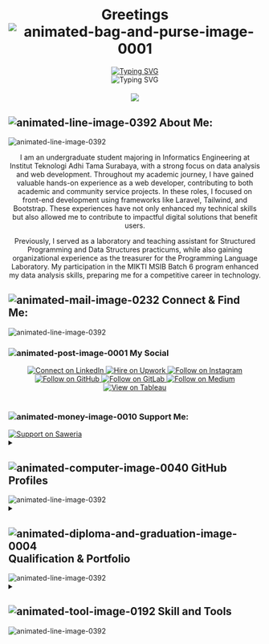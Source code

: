 <div align="center">
    <h1>Greetings <img src="https://fonts.gstatic.com/s/e/notoemoji/latest/1f44b/512.webp" border="0" alt="animated-bag-and-purse-image-0001" width="40" height="40"/></h1>
    <a href="https://git.io/typing-svg"><img src="https://readme-typing-svg.herokuapp.com?font=Sans+Serif&weight=500&size=30&pause=1000&color=FFFFFF&center=true&vCenter=true&multiline=true&width=500&height=75&lines=I'm+Ryan+Gading+Abdullah" alt="Typing SVG" />
    </a>
</div>
<div align="center">
    <img src="https://readme-typing-svg.demolab.com?font=Sans+Serif&weight=900&size=40&duration=1000&pause=1000&center=true&vCenter=true&width=500&height=75&lines=Data+Analyst+Enthusiast;Data+Scientist;Teaching+Enthusiast;Treasurer;Frontend+Developer;UI+Design+(Figma);Graphic+Design+(Canva)" alt="Typing SVG">
</div>
</br>
<div align="center">
    <img src="https://komarev.com/ghpvc/?username=RyanGA09&&style=flat-square" align="center"/>
</div>

<h2><img src="https://fonts.gstatic.com/s/e/notoemoji/latest/1f4ab/512.webp" border="0" alt="animated-line-image-0392" width="22" height="22"/> About Me:</h2>
<img src="https://www.animatedimages.org/data/media/562/animated-line-image-0392.gif" border="0" alt="animated-line-image-0392" width="1920" height="10"/>
<div align="center">
    <p>
        I am an undergraduate student majoring in Informatics Engineering at Institut Teknologi Adhi Tama Surabaya, with a strong focus on data analysis and web development. Throughout my academic journey, I have gained valuable hands-on experience as a web developer, contributing to both academic and community service projects. In these roles, I focused on front-end development using frameworks like Laravel, Tailwind, and Bootstrap. These experiences have not only enhanced my technical skills but also allowed me to contribute to impactful digital solutions that benefit users.
    </p>
    <p>
        Previously, I served as a laboratory and teaching assistant for Structured Programming and Data Structures practicums, while also gaining organizational experience as the treasurer for the Programming Language Laboratory. My participation in the MIKTI MSIB Batch 6 program enhanced my data analysis skills, preparing me for a competitive career in technology.
    </p>
</div>

<h2><img src="https://www.animatedimages.org/data/media/1335/animated-mail-image-0232.gif" border="0" alt="animated-mail-image-0232" width="22" height="22"/> Connect & Find Me:</h2>
<img src="https://www.animatedimages.org/data/media/562/animated-line-image-0392.gif" border="0" alt="animated-line-image-0392" width="1920" height="10"/>
<h3><img src="https://www.animatedimages.org/data/media/1456/animated-post-image-0001.gif" border="0" alt="animated-post-image-0001" width="30" height="25"/> My Social</h3>
<div align="center">
    <!-- LinkedIn Badge -->
    <a href="https://www.linkedin.com/in/ryan-gading-abdullah" target="blank">
        <img src="https://img.shields.io/badge/LinkedIn-Connect/Follow-blue?logo=linkedin&style=for-the-badge" alt="Connect on LinkedIn" />
    </a>
    <!-- Upwork Badge -->
    <a href="https://www.upwork.com/freelancers/~01786dce7666e1a0e4" target="_blank">
        <img src="https://img.shields.io/badge/Upwork-Hire-6FDA44?logo=upwork&style=for-the-badge" alt="Hire on Upwork" />
    </a>
    <!-- Instagram Badge -->
    <a href="https://www.instagram.com/ryan_g._a" target="blank">
        <img src="https://img.shields.io/badge/Instagram-Follow-purple?logo=instagram&style=for-the-badge" alt="Follow on Instagram" />
    </a>
    <!-- GitHub Badge -->
    <a href="https://github.com/RyanGA09" target="blank">
        <img src="https://img.shields.io/badge/GitHub-Follow-181717?logo=github&style=for-the-badge" alt="Follow on GitHub" />
    </a>
    <!-- GitLab Badge -->
    <a href="https://gitlab.com/RyanGA09" target="_blank">
        <img src="https://img.shields.io/badge/GitLab-Follow-FCA121?logo=gitlab&style=for-the-badge" alt="Follow on GitLab" />
    </a>
    <!-- Bitbucket Badge -->
<!--     <a href="https://bitbucket.org/RyanGA09" target="_blank">
        <img src="https://img.shields.io/badge/Bitbucket-Follow-blue?logo=bitbucket&style=for-the-badge" alt="Follow on Bitbucket" />
    </a> -->
    <!-- Medium Badge -->
    <a href="https://medium.com/@ryangadingabdullah" target="blank">
        <img src="https://img.shields.io/badge/Medium-Follow-000000?logo=medium&style=for-the-badge" alt="Follow on Medium" />
    </a>
    <!-- Tableau Badge -->
    <a href="https://public.tableau.com/app/profile/ryanga09/vizzes" target="blank">
        <img src="https://img.shields.io/badge/Tableau-Follow-orange?logo=tableau&style=for-the-badge" alt="View on Tableau" />
    </a>
    <!-- YouTube Badge -->
<!--         <a href="https://www.youtube.com/channel/yourchannel" target="blank">
        <img src="https://img.shields.io/badge/YouTube-Subscribe-red?logo=youtube&style=for-the-badge" alt="Subscribe on YouTube" />
    </a> -->
    <!-- Discord Badge -->
<!--         <a href="https://discord.com/invite/yourserver" target="blank">
        <img src="https://img.shields.io/badge/Discord-Join-blue?logo=discord&style=for-the-badge" alt="Join on Discord" />
    </a> -->
    <!-- Behance Badge -->
<!--         <a href="https://www.behance.net/yourprofile" target="blank">
        <img src="https://img.shields.io/badge/Behance-View-blue?logo=behance&style=for-the-badge" alt="View on Behance" />
    </a> -->
    <!-- Dribbble Badge -->
<!--         <a href="https://dribbble.com/yourprofile" target="blank">
        <img src="https://img.shields.io/badge/Dribbble-Follow-pink?logo=dribbble&style=for-the-badge" alt="Follow on Dribbble" />
    </a> -->
    <!-- Pinterest Badge -->
<!--         <a href="https://www.pinterest.com/yourprofile" target="blank">
        <img src="https://img.shields.io/badge/Pinterest-Follow-red?logo=pinterest&style=for-the-badge" alt="Follow on Pinterest" />
    </a> -->
    <!-- Stack Overflow Badge -->
<!--         <a href="https://stackoverflow.com/users/yourprofile" target="blank">
        <img src="https://img.shields.io/badge/Stack_Overflow-Follow-orange?logo=stackoverflow&style=for-the-badge" alt="Follow on Stack Overflow" />
    </a> -->
    <!-- Blogger Blog Badge -->
<!--         <a href="https://yourbloggerblog.blogspot.com" target="blank">
        <img src="https://img.shields.io/badge/Blogger-Visit-orange?style=for-the-badge&logo=blogger" alt="Visit My Blogger Blog" />
    </a> -->
    <!-- WordPress Blog Badge -->
<!--         <a href="https://yourwordpressblog.wordpress.com" target="blank">
        <img src="https://img.shields.io/badge/WordPress-Visit-blue?style=for-the-badge&logo=wordpress" alt="Visit My WordPress Blog" />
    </a> -->
    <!-- Jekyll/GitHub Pages Blog Badge -->
<!--         <a href="https://yourusername.github.io" target="blank">
        <img src="https://img.shields.io/badge/GitHub_Pages-Read-black?style=for-the-badge&logo=github" alt="Read My GitHub Pages Blog" />
    </a> -->
    <!-- Custom Blog Badge -->
<!--         <a href="https://yourblog.com" target="blank">
        <img src="https://img.shields.io/badge/Blog-Read-green?style=for-the-badge" alt="Read My Blog" />
    </a> -->
    <!-- Twitch Badge -->
<!--         <a href="https://www.twitch.tv/yourchannel" target="blank">
        <img src="https://img.shields.io/badge/Twitch-Follow-purple?logo=twitch&style=for-the-badge" alt="Follow on Twitch" />
    </a> -->
    <!-- Vimeo Badge -->
<!--         <a href="https://vimeo.com/yourprofile" target="blank">
        <img src="https://img.shields.io/badge/Vimeo-Subscribe-blue?logo=vimeo&style=for-the-badge" alt="Subscribe on Vimeo" />
    </a> -->
    <!-- GitHub Sponsors Badge -->
<!--         <a href="https://github.com/sponsors/yourusername" target="blank">
        <img src="https://img.shields.io/badge/GitHub_Sponsors-Support-yellow?logo=github&style=for-the-badge" alt="Support on GitHub Sponsors" />
    </a> -->
    <!-- Quora Badge -->
<!--         <a href="https://www.quora.com/profile/yourusername" target="blank">
        <img src="https://img.shields.io/badge/Quora-Follow-red?logo=quora&style=for-the-badge" alt="Follow on Quora" />
    </a> -->
    <!-- Steam Badge -->
<!--         <a href="https://steamcommunity.com/id/yourusername" target="blank">
        <img src="https://img.shields.io/badge/Steam-Follow-green?logo=steam&style=for-the-badge" alt="Follow on Steam" />
    </a> -->
    <!-- Patreon Badge -->
<!--         <a href="https://www.patreon.com/yourusername" target="blank">
        <img src="https://img.shields.io/badge/Patreon-Support-blue?logo=patreon&style=for-the-badge" alt="Support on Patreon" />
    </a> -->
    <!-- DeviantArt Badge -->
<!--         <a href="https://www.deviantart.com/yourusername" target="blank">
        <img src="https://img.shields.io/badge/DeviantArt-Follow-darkgreen?logo=deviantart&style=for-the-badge" alt="Follow on DeviantArt" />
    </a> -->
    <!-- Vercel Badge -->
<!--         <a href="https://vercel.com/yourusername" target="blank">
        <img src="https://img.shields.io/badge/Vercel-Deploy-black?logo=vercel&style=for-the-badge" alt="Deploy on Vercel" />
    </a> -->
    <!-- Netlify Badge -->
<!--         <a href="https://www.netlify.com/yourusername" target="blank">
        <img src="https://img.shields.io/badge/Netlify-Deploy-darkblue?logo=netlify&style=for-the-badge" alt="Deploy on Netlify" />
    </a> -->
    <!-- Heroku Badge -->
<!--         <a href="https://www.heroku.com/yourapp" target="blank">
        <img src="https://img.shields.io/badge/Heroku-Deploy-purple?logo=heroku&style=for-the-badge" alt="Deploy on Heroku" />
    </a> -->
    <!-- Cloudflare Badge -->
<!--         <a href="https://www.cloudflare.com/yourprofile" target="blank">
        <img src="https://img.shields.io/badge/Cloudflare-Use-green?logo=cloudflare&style=for-the-badge" alt="Use Cloudflare" />
    </a> -->
</div>
</br>
<h3><img src="https://www.animatedimages.org/data/media/100/animated-money-image-0010.gif" border="0" alt="animated-money-image-0010" width="22" height="22"/> Support Me:</h3>
<div align="left">
    <!-- Patreon Badge -->
<!--     <a href="https://www.patreon.com/yourusername" target="_blank">
        <img src="https://img.shields.io/badge/Patreon-Support-f96854?logo=patreon&style=for-the-badge" alt="Support on Patreon" />
    </a> -->
    <!-- Saweria Badge -->
    <a href="https://saweria.co/RyanGA09" target="_blank">
        <img src="https://img.shields.io/badge/Saweria-Support-orange?logo=saweria&style=for-the-badge" alt="Support on Saweria" />
    </a>
    <!-- Sociabuzz Badge -->
<!--     <a href="https://sociabuzz.com/yourusername" target="_blank">
        <img src="https://img.shields.io/badge/Sociabuzz-Support-00C3FF?logo=sociabuzz&style=for-the-badge" alt="Support on Sociabuzz" />
    </a> -->
    <!-- Streamlabs Badge -->
<!--     <a href="https://streamlabs.com/yourusername" target="_blank">
        <img src="https://img.shields.io/badge/Streamlabs-Donate-green?logo=streamlabs&style=for-the-badge" alt="Donate with Streamlabs" />
    </a> -->
    <!-- Nyawer.co Badge -->
<!--     <a href="https://nyawer.co/yourusername" target="_blank">
        <img src="https://img.shields.io/badge/Nyawer-Support-red?logo=nyawer&style=for-the-badge" alt="Support on Nyawer.co" />
    </a> -->
    <!-- Trakteer Badge -->
<!--     <a href="https://trakteer.id/yourusername" target="_blank">
        <img src="https://img.shields.io/badge/Trakteer-Support-FF3C3C?logo=trakteer&style=for-the-badge" alt="Support on Trakteer" />
    </a> -->
</div>

<details>
    <summary>
        <h2><img src="https://www.animatedimages.org/data/media/56/animated-computer-image-0461.gif" border="0" alt="animated-computer-image-0040" width="25" height="30"/> GitHub Profiles</h2>
        <img src="https://www.animatedimages.org/data/media/562/animated-line-image-0392.gif" border="0" alt="animated-line-image-0392" width="1920" height="10"/>
    </summary>
    <h3><img src="https://fonts.gstatic.com/s/e/notoemoji/latest/1f525/512.webp" border="0" alt="animated-line-image-0392" width="22" height="22"/> Streak Stats:</h3>
    <div align="center">
        <img src="https://github-readme-streak-stats.herokuapp.com/?user=RyanGA09&theme=tokyonight&hide_border=false" alt="Streak">
    </div>
    </br>
    <h3><img src="https://fonts.gstatic.com/s/e/notoemoji/latest/26a1/512.webp" border="0" width="22" height="22"/> Github Stats:</h3>
    <div align="center">
        <img src="https://github-readme-stats.vercel.app/api?username=RyanGA09&theme=tokyonight&hide_border=false&include_all_commits=true&count_private=true" alt="Stats">
    </div>
    <h3><img src="https://www.animatedimages.org/data/media/56/animated-computer-image-0285.gif" border="0" alt="animated-computer-image-0285" width="50" height="25"/> Languages Stats:</h3>
    <div align="center">
        <!-- <img src="https://github-readme-stats.vercel.app/api/top-langs/?username=RyanGA09&theme=tokyonight&hide_border=false&include_all_commits=true&count_private=true&layout=compact&langs_count=20&hide_progress=false&card_width=600" alt="Languages"> -->
        <img src="https://github-readme-stats.vercel.app/api/top-langs/?username=RyanGA09&theme=tokyonight&hide_border=false&include_all_commits=true&count_private=true&layout=compact&langs_count=20&hide_progress=false&card_width=350" alt="Languages">
    </div>
    <h3><img src="https://www.animatedimages.org/data/media/1353/animated-medal-image-0019.gif" border="0" alt="animated-computer-image-0040" width="25" height="25"/> Achievements Stats:</h3>
    <div align="center">
        <img src="https://github-profile-trophy.vercel.app/?username=RyanGA09&no-frame=false&theme=tokyonight&no-bg=true&margin-w=15&margin-h=15" alt="Stats">
    </div>
    <h3><img src="https://www.animatedimages.org/data/media/56/animated-computer-image-0366.gif" border="0" alt="animated-computer-image-0366" width="22" height="22"/> Contribution Stats</h3>
    <div align="center">
        <a href="https://github.com/ashutosh00710/github-readme-activity-graph"><img alt="RyanGA09's Activity Graph" src="https://github-readme-activity-graph.vercel.app/graph?username=RyanGA09&bg_color=202330&color=00ffe1&line=3d59a1&point=ffffff&area=true&hide_border=false" /></a>
    </div>
</details>

<details>
    <summary>
        <h2><img src="https://www.animatedimages.org/data/media/1137/animated-diploma-and-graduation-image-0004.gif" border="0" alt="animated-diploma-and-graduation-image-0004" width="22" height="22"/> Qualification & Portfolio</h2>
        <img src="https://www.animatedimages.org/data/media/562/animated-line-image-0392.gif" border="0" alt="animated-line-image-0392" width="1920" height="10"/>
    </summary>
    <h3>Qualification:</h3>
    <div>
        <h4><img src="https://www.animatedimages.org/data/media/973/animated-bag-and-purse-image-0001.gif" border="0" alt="animated-bag-and-purse-image-0001" width="22" height="22"/> Work Experiences</h4>
        <ul align="left">
            <li>
                <strong>Writer</strong> — 
                <a href="https://medium.com/">Medium</a> [November 2024 - Present]
            </li> 
            <li>
                <strong>Web Developer</strong> — 
                <a href="https://itats.ac.id/">Institut Teknologi Adhi Tama Surabaya</a> [March 2024 - Present]
                <ul>
                    <li><strong>Web Developer - Academic Project</strong> [August 2024 - Present]</li>
                    <li><strong>Web Developer - Community Service Program/Field Work (KKN)</strong> [May 2024 - July 2024]</li>
                    <li><strong>Web Developer - Practical Work/Internship (KP)</strong> [March 2024 - July 2024]</li>
                </ul>
            </li> 
            <li>
                <strong>Laboratory Assistant</strong> — 
                <a href="https://itats.ac.id/">Institut Teknologi Adhi Tama Surabaya</a> [September 2022 - August 2024]
                <ul>
                    <li><strong>Software Engineering Laboratory Assistant (Programming Language Laboratory Assistant)</strong> [March 2024 - August 2024]</li>
                    <li><strong>Programming Language Laboratory Assistant</strong> [September 2022 - February 2024]</li>
                </ul>
            </li>
            <li>
                <strong>Laboratory Assistant - Treasurer</strong> — 
                <a href="https://itats.ac.id/">Institut Teknologi Adhi Tama Surabaya</a> [September 2023 - August 2024]
                <ul>
                    <li><strong>Treasurer - Software Engineering Laboratory Assistant (Programming Language Laboratory Assistant)</strong> [March 2024 - August 2024]</li>
                    <li><strong>Treasurer - Programming Language Laboratory Assistant</strong> [September 2023 - Februari 2024]</li>
                </ul>
            </li> 
            <li>
                <strong>Independent Study - Independent Campus</strong> — 
                <a href="https://mikti.id/">Masyarakat Industri Kreatif Teknologi Informasi dan Komunikasi Indonesia (MIKTI)</a> [February 2024 - June 2024]
            </li> 
            <li>
                <strong>Junior Web Developer</strong> — 
                <a href="https://digitalent.kominfo.go.id/#">Digital Talent Scholarship</a> [April 2023 - May 2023]
            </li> 
        </ul>
        <h4><img src="https://fonts.gstatic.com/s/e/notoemoji/latest/1f393/512.webp" border="0" alt="animated-line-image-0392" width="22" height="22"/> Educations:</h4>
        <ul align="left">
            <li><strong>Informatics Engineering</strong> — <a href="https://itats.ac.id/">Institut Teknologi Adhi Tama Surabaya</a> [September 2021 - Expected Graduation: 2025]</li>
            <li>
                <strong>MySkill Shortclass Monthly (2024)</strong> — 
                <a href="https://myskill.id/">MySkill</a> [May 2025 - January 2025]
                <ul>
                    <li><strong>Shortclass Monthly - January</strong> [January 2025 - January 2025]</li>
                    <li><strong>Shortclass Monthly - December</strong> [December 2024 - December 2024]</li>
                    <li><strong>Shortclass Monthly - November</strong> [November 2024 - November 2024]</li>
                    <li><strong>Shortclass Monthly - October</strong> [October 2024 - October 2024]</li>
                    <li><strong>Shortclass Monthly - September</strong> [September 2024 - September 2024]</li>
                    <li><strong>Shortclass Monthly - August</strong> [August 2024 - August 2024]</li>
                    <li><strong>Shortclass Monthly - July</strong> [July 2024 - July 2024]</li>
                    <li><strong>Shortclass Monthly - June</strong> [June 2024 - June 2024]</li>
                    <li><strong>Shortclass Monthly - May</strong> [May 2024 - May 2024]</li>
                </ul>
            </li> 
            <li><strong>High School Senior</strong> — <a href="https://sman15-sby.sch.id/">SMAN 15 Surabaya</a> [2017 - 2020]</li> 
        </ul>
    </div>
    <img src="https://www.animatedimages.org/data/media/562/animated-line-image-0386.gif" border="0" alt="animated-line-image-0386" width="1920"/>
    <h3>Portfolio</h3>
    <div>
        <h4><img src="https://www.animatedimages.org/data/media/53/animated-book-image-0058.gif" border="0" alt="animated-book-image-0058" width="22" height="22"/> Projects</h4>
        <ul align="left">
            <li><strong>Rancang Bangun Sistem Informasi Penelitian dan Pengabdian kepada Masyarakat ITATS Menggunakan Model Prototyping</strong> — (August 2024 - Present).</li>
            <li><strong>Rancang Bangun Sistem Informasi Manajemen Penilaian Pondok Pesantren Ribath Daruttauhid Ta'lim-Tahfidh</strong> — (May 2024 - July 2024).</li>
            <li><strong>Rancang Bangun Sistem Informasi Manajemen Pengumpulan Dokumen Skripsi Mahasiswa dengan Menggunakan Model Waterfall</strong> — (March 2024 - July 2024).</li>
            <li><strong>Rancang Bangung Sistem Informasi Profil Perusahaan Pondok Pesantren Ribath Daruttauhid Ta'lim-Tahfidh</strong> - (May 2024 - July 2024).</li>
            <li><strong>Analysis of Flight Delays and Airline Performance (Capstone Project)</strong> — (May 2024 - June 2024).</li>
            <li><strong>Impact Analysis Covid-19 (Case Study Project)</strong> — (May 2024 - May 2024).</li>
        </ul>
    </div>
    <img src="https://www.animatedimages.org/data/media/562/animated-line-image-0386.gif" border="0" alt="animated-line-image-0386" width="1920"/>
    <h4><a href="https://www.animatedimages.org/cat-writers-1669.htm"><img src="https://www.animatedimages.org/data/media/1669/animated-writer-image-0027.gif" border="0" alt="animated-writer-image-0027" width="22" height="22"/></a> Publications</h4>
    <div>
        <ul>
            <li>
                <h5>Medium</h5>
                <h6>Latest Publications</h6>
                <table align="center" border="2" cellpadding="10" cellspacing="0" style="width: 100%;">
                    <thead>
                        <tr>
                            <th style="text-align: center; padding: 15px; background-color: #f4f4f4; font-size: 18px; vertical-align: top;">Banner</th>
                            <th style="text-align: center; padding: 15px; background-color: #f4f4f4; font-size: 18px; vertical-align: top;">Titles</th>
                        </tr>
                    </thead>
                    <tbody>
                        <tr>
                            <td>
                                <div align="center" style="display: flex; flex-wrap: wrap; gap: 10px; align-items: center;">
                                    <img src="https://miro.medium.com/v2/resize:fit:786/format:webp/1*Rhkk91iwSlX87yCOj2giVw.png" title="Scraping Book Data from “Books to Scrape” with Python: Basic Version (V1)" style="max-width: 100%; height: auto; display: block; margin: 0 auto;">
                                </div>
                            </td>
                            <td>
                                <div align="center" style="display: flex; flex-direction: column; justify-content: center; align-items: center;">
                                    <details style="text-align: center;">
                                        <summary style="font-size: 14px; color: black; font-weight: bold;">Scraping Book Data from “Books to Scrape” with Python Using BeautifulSoup: Advanced Version (V2)</summary>
                                        <p style="font-size: 12px; color: black;">This tutorial covers how to scrape book data and images from the "Books to Scrape" website using Python & BeautifulSoup. Learn the Advanced of web scraping techniques and automate data extraction.</p>
                                    </details>
                                    <a href="https://medium.com/@ryangadingabdullah/scraping-book-data-from-books-to-scrape-with-python-using-beautifulsoup-advanced-version-v2-dc7d59b8634e" style="color: black; text-decoration: none; font-size: 14px; margin-top: 10px; display: inline-block;">Read more</a>
                                </div>
                            </td>
                        </tr>
                        <tr>
                            <td>
                                <div align="center" style="display: flex; flex-wrap: wrap; gap: 10px; align-items: center;">
                                    <img src="https://miro.medium.com/v2/resize:fit:1400/format:webp/1*EIJyg5Z8ZFiXBb0s3--dGA.jpeg" title="Scraping Book Data from “Books to Scrape” with Python: Basic Version (V1)" style="max-width: 100%; height: auto; display: block; margin: 0 auto;">
                                </div>
                            </td>
                            <td>
                                <div align="center" style="display: flex; flex-direction: column; justify-content: center; align-items: center;">
                                    <details style="text-align: center;">
                                        <summary style="font-size: 14px; color: black; font-weight: bold;">Scraping Book Data from “Books to Scrape” with Python Using BeautifulSoup: Basic Version (V1)</summary>
                                        <p style="font-size: 12px; color: black;">This tutorial covers how to scrape book data from the "Books to Scrape" website using Python & BeautifulSoup. Learn the basics of web scraping techniques and automate data extraction.</p>
                                    </details>
                                    <a href="https://medium.com/@ryangadingabdullah/scraping-book-data-from-books-to-scrape-with-python-using-beautifulsoup-basic-version-v1-29eb974a2384" style="color: black; text-decoration: none; font-size: 14px; margin-top: 10px; display: inline-block;">Read more</a>
                                </div>
                            </td>
                        </tr>
                        <tr>
                            <td>
                                <div align="center" style="display: flex; flex-wrap: wrap; gap: 10px; align-items: center;">
                                    <img src="https://miro.medium.com/v2/resize:fit:520/format:webp/1*3N_kSQjXXlkLFFvMVPfq1w.png" alt="Cloud-Based Python Notebook: How to Use Google Colab with Free GPU/TPU Access" title="How to Use Google Colab with Free GPU/TPU Access" style="max-width: 100%; height: auto; display: block; margin: 0 auto;">
                                </div>
                            </td>
                            <td>
                                <div align="center" style="display: flex; flex-direction: column; justify-content: center; align-items: center;">
                                    <details style="text-align: center;">
                                        <summary style="font-size: 14px; color: black; font-weight: bold;">Cloud-Based Python Notebook: How to Use Google Colab with Free GPU/TPU Access</summary>
                                        <p style="font-size: 12px; color: black;">This article explains how to utilize Google Colab for cloud-based Python notebooks, offering free access to powerful GPU/TPU resources for better performance and productivity.</p>
                                    </details>
                                    <a href="https://medium.com/@ryangadingabdullah/cloud-based-python-notebook-how-to-use-google-colab-with-free-gpu-tpu-access-d561a2109d26" style="color: black; text-decoration: none; font-size: 14px; margin-top: 10px; display: inline-block;">Read more</a>
                                </div>
                            </td>
                        </tr>
                    </tbody>
                </table>
                <!-- Menambahkan link ke halaman Medium untuk membaca lebih banyak artikel -->
                <div align="center" style="margin-top: 20px;">
                    <p style="font-size: 16px; color: black;">Want to read more articles? Visit my <a href="https://medium.com/@ryangadingabdullah" style="color: blue; text-decoration: none;">Medium page</a> for more publications!</p>
                </div>
            </li>
        </ul>
    </div>
    <div>
        <!-- <h4>Dev.To</h4>
        <h5>Latest Publications</h5> -->
        <!-- Menambahkan link ke halaman Medium untuk membaca lebih banyak artikel -->
        <!-- <div align="center" style="margin-top: 20px;">
            <p style="font-size: 16px; color: black;">Want to read more articles? Visit my <a href="https://medium.com/@ryangadingabdullah" style="color: blue; text-decoration: none;">Dev.To page</a> for more publications!</p>
        </div> -->
    </div>
</details>

<details>
    <summary>
        <h2><img src="https://www.animatedimages.org/data/media/146/animated-tool-image-0192.gif" border="0" alt="animated-tool-image-0192" width="22" height="22"/> Skill and Tools</h2>
        <img src="https://www.animatedimages.org/data/media/562/animated-line-image-0392.gif" border="0" alt="animated-line-image-0392" width="1920" height="10"/>
    </summary>
    <h3><img src="https://fonts.gstatic.com/s/e/notoemoji/latest/1f4a1/512.webp" border="0" alt="animated-line-image-0392" width="22" height="22"/> Skills:</h3>
    <div align="left">
        <table align="center" border="1" cellpadding="10" cellspacing="0">
            <tr>
                <th>Category</th>
                <th>Skills</th>
            </tr>
            <tr>
                <td>Hard Skills <img src="https://fonts.gstatic.com/s/e/notoemoji/latest/1f4aa/512.webp" border="0" alt="animated-bag-and-purse-image-0001" width="40" height="40"/></td>
                <td>
                    `Programming` `Analysis` `Data Analysis` `Data Science` `FrontEnd Development` `Web Development` `Teaching` `UI Design` `Graphic Design` `Machine Learning` `Web Scraping` `Writing` `Technical Writing` `Sentiment Analysis` `Deep Learning`
                </td>
            </tr>
            <tr>
                <td>Soft Skills <img src="https://fonts.gstatic.com/s/e/notoemoji/latest/1f331/512.webp" border="0" alt="animated-bag-and-purse-image-0001" width="40" height="40"/></td>
                <td>`Leadership` `Problem Solving` `Presentations` `Listening` `Team Work` `Group Work` `team coordination` `Group Discussion` `Critical Thinking` `Communication`</td>
            </tr>
        </table>
    </div>
    <img src="https://www.animatedimages.org/data/media/562/animated-line-image-0386.gif" border="0" alt="animated-line-image-0386" width="1920"/>
    </br>
    <h3><img src="https://fonts.gstatic.com/s/e/notoemoji/latest/2699_fe0f/512.webp" border="0" width="22" height="22"/> Tools:</h3>
    <div align="left">
        <table align="center" border="2" cellpadding="10" cellspacing="0" >
            <thead>
                <tr>
                    <th style="text-align: left; padding: 15px; background-color: #f4f4f4; font-size: 18px; border-bottom: 2px solid #ccc padding: 20px 10px; vertical-align: top; border-left: 2px solid #000; border-right: 2px solid #000;">Category</th>
                    <th style="text-align: left; padding: 15px; background-color: #f4f4f4; font-size: 18px; border-bottom: 2px solid #ccc padding: 20px 10px; vertical-align: top; border-left: 2px solid #000; border-right: 2px solid #000;">Tools</th>
                </tr>
            </thead>
            <tbody>
                <tr style="border-bottom: 2px solid #ccc;">
                    <td style="padding: 20px 10px; vertical-align: top; border-left: 2px solid #000; border-right: 2px solid #000;">
                        <h4><img src="https://www.animatedimages.org/data/media/56/animated-computer-image-0462.gif" border="0" alt="animated-computer-image-0462" width="20" height="22"/> Programming Languages & Markup</h4>
                    </td>
                    <td style="padding: 20px 10px; vertical-align: top; border-left: 2px solid #000; border-right: 2px solid #000;">
                        <div style="display: flex; flex-wrap: wrap; gap: 10px; align-items: center;">
                            <a href="https://www.python.org" target="_blank" rel="noreferrer">
                                <img src="https://raw.githubusercontent.com/devicons/devicon/master/icons/python/python-original.svg" alt="Python" width="40" height="40"/>
                            </a>
                            <a href="https://www.w3schools.com/cpp/" target="_blank" rel="noreferrer">
                                <img src="https://raw.githubusercontent.com/devicons/devicon/master/icons/cplusplus/cplusplus-original.svg" alt="C++" width="40" height="40"/>
                            </a>
                            <a href="https://www.cprogramming.com/" target="_blank" rel="noreferrer">
                                <img src="https://raw.githubusercontent.com/devicons/devicon/master/icons/c/c-original.svg" alt="C" width="40" height="40"/>
                            </a>
                            <a href="https://www.java.com" target="_blank" rel="noreferrer">
                                <img src="https://raw.githubusercontent.com/devicons/devicon/master/icons/java/java-original.svg" alt="Java" width="40" height="40"/>
                            </a>
                            <a href="https://developer.mozilla.org/en-US/docs/Web/HTML" target="_blank" rel="noreferrer">
                                <img src="https://raw.githubusercontent.com/devicons/devicon/master/icons/html5/html5-original-wordmark.svg" alt="HTML5" width="40" height="40"/>
                            </a>
                            <a href="https://developer.mozilla.org/en-US/docs/Web/CSS" target="_blank" rel="noreferrer">
                                <img src="https://raw.githubusercontent.com/devicons/devicon/master/icons/css3/css3-original-wordmark.svg" alt="CSS3" width="40" height="40"/>
                            </a>
                            <a href="https://www.php.net/" target="_blank" rel="noreferrer">
                                <img src="https://raw.githubusercontent.com/devicons/devicon/master/icons/php/php-original.svg" alt="PHP" width="40" height="40"/>
                            </a>
                            <a href="https://www.mathworks.com/products/matlab.html" target="_blank" rel="noreferrer">
                                <img src="https://upload.wikimedia.org/wikipedia/commons/2/21/Matlab_Logo.png" alt="MATLAB" width="40" height="40"/>
                            </a>
                            <a href="https://www.script.com/" target="_blank" rel="noreferrer">
                                <img src="https://raw.githubusercontent.com/devicons/devicon/master/icons/javascript/javascript-original.svg" alt="JavaScript" width="40" height="40"/>
                            </a>
                    <!--         <a href="https://dart.dev/" target="_blank">
                                <img  src="https://uxwing.com/wp-content/themes/uxwing/download/brands-and-social-media/dart-programming-language-icon.png" alt="Dart" width="40" height="40" />
                            </a> -->
                    <!--         <a target="_blank" href="https://www.vectorlogo.zone/logos/kotlinlang/kotlinlang-icon.svg" style="display: inline-block;">
                                <img src="https://www.vectorlogo.zone/logos/kotlinlang/kotlinlang-icon.svg" alt="kotlin" width="40" height="40" />
                            </a> -->
                            <!-- <a target="_blank" href="https://raw.githubusercontent.com/devicons/devicon/master/icons/go/go-original.svg" style="display: inline-block;">
                                <img src="https://raw.githubusercontent.com/devicons/devicon/master/icons/go/go-original.svg" alt="go" width="40" height="40" />
                            </a> -->
                            <!-- <a href="https://www.typescriptlang.org/" target="_blank" rel="noreferrer">
                                <img src="https://raw.githubusercontent.com/devicons/devicon/master/icons/typescript/typescript-original.svg" alt="TypeScript" width="40" height="40"/>
                            </a>
                            <a href="https://www.r-project.org/" target="_blank" rel="noreferrer">
                                <img src="https://raw.githubusercontent.com/devicons/devicon/master/icons/r/r-original.svg" alt="R" width="40" height="40"/>
                            </a> -->
                            <a href="https://www.w3schools.com/sql/" target="_blank" rel="noreferrer">
                                <img src="https://www.freeiconspng.com/uploads/sql-server-icon-png-29.png" alt="SQL" width="40" height="40"/>
                            </a>
                        </div>
                        </br>
                        <div style="display: flex; flex-wrap: wrap; gap: 10px; align-items: center;">
                            <!-- Menambahkan bahasa markup -->
                            <a href="https://en.wikipedia.org/wiki/Markdown" target="_blank" rel="noreferrer">
                                <img src="https://cdn3.iconfinder.com/data/icons/logos-and-brands-adobe/512/205_Markdown-512.png" alt="Markdown" width="40" height="40"/>
                            </a>
                            <a href="https://www.powershell.org/" target="_blank" rel="noreferrer">
                                <img src="https://raw.githubusercontent.com/devicons/devicon/master/icons/powershell/powershell-original.svg" alt="PowerShell" width="40" height="40"/>
                            </a>
                            <a href="https://www.gnu.org/software/bash/" target="_blank" rel="noreferrer">
                                <img src="https://static-00.iconduck.com/assets.00/bash-icon-1792x2048-492kvjo8.png" alt="Bash" width="40" height="40"/>
                            </a>
                        </div>
                    </td>
                </tr>
                <tr style="border-bottom: 2px solid #ccc;">
                    <td style="padding: 20px 10px; vertical-align: top; border-left: 2px solid #000; border-right: 2px solid #000;">
                        <h4><img src="https://www.animatedimages.org/data/media/146/animated-tool-image-0108.gif" border="0" alt="animated-tool-image-0108" width="22" height="22"/> Development Frameworks, Tools & Databases</h4>
                    </td>
                    <td style="padding: 20px 10px; vertical-align: top; border-left: 2px solid #000; border-right: 2px solid #000;">
                        <div style="display: flex; flex-wrap: wrap; gap: 10px; align-items: center;">
                            <a href="https://getbootstrap.com/" target="_blank" rel="noreferrer">
                                <img src="https://raw.githubusercontent.com/devicons/devicon/master/icons/bootstrap/bootstrap-original-wordmark.svg" alt="Bootstrap" width="40" height="40"/>
                            </a>
                            <a href="https://tailwindcss.com/" target="_blank" rel="noreferrer">
                                <img src="https://www.vectorlogo.zone/logos/tailwindcss/tailwindcss-icon.svg" alt="Tailwind CSS" width="40" height="40"/>
                            </a>
                            <a href="https://laravel.com" target="_blank" rel="noreferrer">
                                <img src="https://www.vectorlogo.zone/logos/laravel/laravel-icon.svg" alt="Laravel" width="40" height="40"/>
                            </a>
                            <a href="https://nodejs.org/en" target="_blank" rel="noreferrer">
                                <img src="https://raw.githubusercontent.com/devicons/devicon/master/icons/nodejs/nodejs-original-wordmark.svg" alt="nodejs" width="40" height="40" />
                            </a>
                            <!-- <a href="https://codeigniter.com" target="_blank" rel="noreferrer">
                                <img src="https://cdn.worldvectorlogo.com/logos/codeigniter.svg" alt="CodeIgniter" width="40" height="40"/>
                            </a> -->
                        </div>
                        </br>
                        <div style="display: flex; flex-wrap: wrap; gap: 10px; align-items: center;">
                            <a href="https://www.mysql.com/" target="_blank" rel="noreferrer">
                                <img src="https://cdn4.iconfinder.com/data/icons/logos-3/181/MySQL-512.png" alt="MySQL" width="40" height="40"/>
                            </a>
                            <a href="https://www.postgresql.org/" target="_blank" rel="noreferrer">
                                <img src="https://raw.githubusercontent.com/devicons/devicon/master/icons/postgresql/postgresql-original.svg" alt="PostgreSQL" width="40" height="40"/>
                            </a>
                    <!--         <a href="https://www.mongodb.com/" target="_blank" rel="noreferrer">
                                <img src="https://raw.githubusercontent.com/devicons/devicon/master/icons/mongodb/mongodb-original.svg" alt="MongoDB" width="40" height="40"/>
                            </a> -->
                    <!--         <a href="https://redis.io/" target="_blank" rel="noreferrer">
                                <img src="https://raw.githubusercontent.com/devicons/devicon/master/icons/redis/redis-original.svg" alt="Redis" width="40" height="40"/>
                            </a> -->
                            <!-- <a href="https://cassandra.apache.org/_/index.html" target="_blank">
                                <img  src="https://profilinator.rishav.dev/skills-assets/apache_cassandra-icon.svg" alt="Cassandra" width="40" height="40"/>
                            </a>   -->
                        </div>
                    </td>
                </tr>
                <tr style="border-bottom: 2px solid #ccc;">
                    <td style="padding: 20px 10px; vertical-align: top; border-left: 2px solid #000; border-right: 2px solid #000;">
                        <h4><img <img src="https://fonts.gstatic.com/s/e/notoemoji/latest/1f916/512.webp" border="0" width="20" height="20"/> Data Analysis, Data Science, ML, Deep Learning, Web Scraping, and Visualization</h4>
                    </td>
                    <td style="padding: 20px 10px; vertical-align: top; border-left: 2px solid #000; border-right: 2px solid #000;">
                        <div style="display: flex; flex-wrap: wrap; gap: 10px; align-items: center;">
                            <!-- Data Manipulation and Analysis Tools -->
                            <a href="https://pandas.pydata.org/" target="_blank" rel="noreferrer">
                                <img src="https://raw.githubusercontent.com/devicons/devicon/master/icons/pandas/pandas-original.svg" alt="pandas" width="40" height="40"/>
                            </a>
                            <a href="https://numpy.org/" target="_blank" rel="noreferrer">
                                <img src="https://raw.githubusercontent.com/devicons/devicon/master/icons/numpy/numpy-original.svg" alt="numpy" width="40" height="40"/>
                            </a>
                    <!--         <a href="https://dask.org/" target="_blank" rel="noreferrer">
                                <img src="https://dask.org/assets/img/dask-logo.svg" alt="dask" width="40" height="40"/>
                            </a>
                            <a href="https://vaex.io/" target="_blank" rel="noreferrer">
                                <img src="https://vaex.io/images/vaex-logo.svg" alt="vaex" width="40" height="40"/>
                            </a>
                            <a href="https://modin.readthedocs.io/" target="_blank" rel="noreferrer">
                                <img src="https://modin.readthedocs.io/en/stable/_images/modin-logo.svg" alt="modin" width="40" height="40"/>
                            </a>
                            <a href="https://spark.apache.org/" target="_blank" rel="noreferrer">
                                <img src="https://upload.wikimedia.org/wikipedia/commons/1/1b/Apache_Spark_logo.svg" alt="spark" width="40" height="40"/>
                            </a>
                            <a href="https://hadoop.apache.org/" target="_blank" rel="noreferrer">
                                <img src="https://upload.wikimedia.org/wikipedia/commons/f/f6/Hadoop_logo.svg" alt="hadoop" width="40" height="40"/>
                            </a> -->
                        </div>
                        </br>
                        <div style="display: flex; flex-wrap: wrap; gap: 10px; align-items: center;">
                            <!-- Machine Learning Tools -->
                            <a href="https://scikit-learn.org/" target="_blank" rel="noreferrer">
                                <img src="https://upload.wikimedia.org/wikipedia/commons/0/05/Scikit_learn_logo_small.svg" alt="scikit_learn" width="40" height="40"/>
                            </a>
                    <!--         <a href="https://xgboost.readthedocs.io/" target="_blank" rel="noreferrer">
                                <img src="https://xgboost.readthedocs.io/en/latest/_static/xgboost-logo.png" alt="xgboost" width="40" height="40"/>
                            </a>
                            <a href="https://lightgbm.readthedocs.io/" target="_blank" rel="noreferrer">
                                <img src="https://lightgbm.readthedocs.io/en/latest/_images/lightgbm_logo.png" alt="lightgbm" width="40" height="40"/>
                            </a>
                            <a href="https://catboost.ai/" target="_blank" rel="noreferrer">
                                <img src="https://catboost.ai/static/logo.svg" alt="catboost" width="40" height="40"/>
                            </a>
                            <a href="https://epistasislab.github.io/tpot/" target="_blank" rel="noreferrer">
                                <img src="https://raw.githubusercontent.com/EpistasisLab/tpot/master/docs/_static/tpot_logo.png" alt="tpot" width="40" height="40"/>
                            </a>
                            <a href="https://www.h2o.ai/" target="_blank" rel="noreferrer">
                                <img src="https://www.h2o.ai/images/h2o-logo.png" alt="h2o" width="40" height="40"/>
                            </a>
                            <a href="https://mlflow.org/" target="_blank" rel="noreferrer">
                                <img src="https://mlflow.org/images/mlflow-logo-color.svg" alt="mlflow" width="40" height="40"/>
                            </a>
                            <a href="https://dvc.org/" target="_blank" rel="noreferrer">
                                <img src="https://dvc.org/img/dvc-logo.svg" alt="dvc" width="40" height="40"/>
                            </a> -->
                        </div>
                        </br>
                        <div style="display: flex; flex-wrap: wrap; gap: 10px; align-items: center;">
                            <!-- Deep Learning Frameworks -->
                            <a href="https://www.tensorflow.org/" target="_blank" rel="noreferrer">
                                <img src="https://raw.githubusercontent.com/devicons/devicon/master/icons/tensorflow/tensorflow-original.svg" alt="tensorflow" width="40" height="40"/>
                            </a>
                            <a href="https://keras.io/" target="_blank" rel="noreferrer">
                                <img src="https://www.tgcindia.com/wp-content/uploads/2023/01/1200px-Keras_logo.svg-1024x1024.png" alt="keras" width="40" height="40"/>
                                <!-- <img src="http://man.hubwiz.com/docset/Keras.docset/Contents/Resources/Documents/img/keras-logo-small-wb.png" alt="keras" width="40" height="40"/> -->
                                <!-- <img src="https://victorzhou.com/static/c309c4c6a7bbdb43cf1f290786ce47ab/39600/keras-logo.png" alt="keras" width="100" height="35"/> -->
                            </a>
                    <!--         <a href="https://pytorch.org/" target="_blank" rel="noreferrer">
                                <img src="https://upload.wikimedia.org/wikipedia/commons/8/8f/PyTorch_logo.png" alt="pytorch" width="40" height="40"/>
                            </a>
                            <a href="https://theano.readthedocs.io/en/latest/" target="_blank" rel="noreferrer">
                                <img src="https://upload.wikimedia.org/wikipedia/commons/e/ec/Theano_logo.svg" alt="theano" width="40" height="40"/>
                            </a>
                            <a href="http://caffe.berkeleyvision.org/" target="_blank" rel="noreferrer">
                                <img src="https://upload.wikimedia.org/wikipedia/commons/1/1d/Caffe_logo.png" alt="caffe" width="40" height="40"/>
                            </a>
                            <a href="https://mxnet.apache.org/" target="_blank" rel="noreferrer">
                                <img src="https://upload.wikimedia.org/wikipedia/commons/9/9b/Apache_MXNet_logo.svg" alt="mxnet" width="40" height="40"/>
                            </a>
                            <a href="https://deeplearning4j.org/" target="_blank" rel="noreferrer">
                                <img src="https://upload.wikimedia.org/wikipedia/commons/9/94/DeepLearning4J_logo.svg" alt="dl4j" width="40" height="40"/>
                            </a>
                            <a href="https://www.fast.ai/" target="_blank" rel="noreferrer">
                                <img src="https://upload.wikimedia.org/wikipedia/commons/8/8b/Fast.ai_logo.svg" alt="fast.ai" width="40" height="40"/>
                            </a> -->
                        </div>
                        <!-- </br> -->
                        <div style="display: flex; flex-wrap: wrap; gap: 10px; align-items: center;">
                            <!-- Natural Language Processing (NLP) Tools -->
                            <a href="https://www.nltk.org/" target="_blank" rel="noreferrer">
                                <img src="https://thedatascientist.com/wp-content/uploads/2023/08/nltk.png" alt="nltk" width="40" height="40"/>
                            </a>
                            <!-- <a href="https://spacy.io/" target="_blank" rel="noreferrer">
                                <img src="https://spacy.io/static/img/spacy_logo.svg" alt="spacy" width="40" height="40"/>
                            </a> -->
                            <!-- <a href="https://huggingface.co/" target="_blank" rel="noreferrer">
                                <img src="https://seeklogo.com/images/H/hugging-face-icon-logo-48117F3DCE-seeklogo.com.png" alt="huggingface" width="40" height="40"/>
                            </a> -->
                            <!-- <a href="https://stanfordnlp.github.io/CoreNLP/" target="_blank" rel="noreferrer">
                                <img src="https://upload.wikimedia.org/wikipedia/commons/0/0a/StanfordNLP_Logo.png" alt="stanford_nlp" width="40" height="40"/>
                            </a> -->
                            <!-- <a href="https://allennlp.org/" target="_blank" rel="noreferrer">
                                <img src="https://upload.wikimedia.org/wikipedia/commons/4/45/AllenNLP_logo.png" alt="allennlp" width="40" height="40"/>
                            </a> -->
                            <!-- <a href="https://radimrehurek.com/gensim/" target="_blank" rel="noreferrer">
                                <img src="https://raw.githubusercontent.com/RaRe-Technologies/gensim/master/gensim/resources/images/gen_logo.png" alt="gensim" width="40" height="40"/>
                            </a> -->
                            <!-- <a href="https://textblob.readthedocs.io/en/dev/" target="_blank" rel="noreferrer">
                                <img src="https://raw.githubusercontent.com/sloria/TextBlob/master/docs/_static/textblob-logo.png" alt="textblob" width="40" height="40"/>
                            </a> -->
                            <!-- <a href="https://huggingface.co/transformers/" target="_blank" rel="noreferrer">
                                <img src="https://huggingface.co/front/assets/huggingface_logo.svg" alt="transformers" width="40" height="40"/>
                            </a> -->
                        </div>
                        </br>
                        <div style="display: flex; flex-wrap: wrap; gap: 10px; align-items: center;">
                            <!-- Web Scraping Tools -->
                            <a href="https://www.crummy.com/software/BeautifulSoup/bs4/doc/" target="_blank" rel="noreferrer">
                                <img src="https://scrapingant.com/blog/img/blog/beautifulsoup-logo.png" alt="BeautifulSoup" width="60" height="40"/>
                            </a>
                            <a href="https://requests.readthedocs.io/en/master/" target="_blank" rel="noreferrer">
                                <img src="https://www.pngkit.com/png/full/70-701671_requests-python-logo-python-requests-logo.png" alt="Requests" width="40" height="40"/>
                            </a>
                            <!-- <a href="https://requests-html.kennethreitz.org/" target="_blank" rel="noreferrer">
                                <img src="https://requests-html.kennethreitz.org/_static/requests-html-logo.png" alt="requests_html" width="40" height="40"/>
                            </a> -->
                            <a href="https://scrapy.org/" target="_blank" rel="noreferrer">
                                <img src="https://scrapeops.io/img/sdk-icons/scrapy-logo.png" alt="Scrapy" width="40" height="40"/>
                            </a>
                            <a href="https://lxml.de/" target="_blank" rel="noreferrer">
                                <img src="https://scrapingant.com/blog/img/blog/lxml-logo.png" alt="LXML" width="75" height="40"/>
                            </a>
                    <!--         <a href="https://www.selenium.dev/" target="_blank" rel="noreferrer">
                                <img src="https://www.articlestheme.com/wp-content/uploads/2021/05/Selenium_Logo-1470x1536.png" alt="Selenium" width="40" height="40"/>
                                <img src="https://www.selenium.dev/images/selenium_logo_square_green.png" alt="Selenium" width="40" height="40"/>
                            </a> -->
                        </div>
                        </br>
                        <div style="display: flex; flex-wrap: wrap; gap: 10px; align-items: center;">
                            <!-- Data Visualization Tools -->
                            <a href="https://seaborn.pydata.org/" target="_blank" rel="noreferrer">
                                <img src="https://seaborn.pydata.org/_images/logo-mark-lightbg.svg" alt="seaborn" width="40" height="40"/>
                            </a>
                            <a href="https://matplotlib.org/" target="_blank" rel="noreferrer">
                                <img src="https://raw.githubusercontent.com/devicons/devicon/master/icons/matplotlib/matplotlib-original.svg" alt="matplotlib" width="40" height="40"/>
                            </a>
                            <a href="https://plotly.com/" target="_blank" rel="noreferrer">
                                <img src="https://plotly.com/all_static/images/icon-dash.png" alt="plotly" width="40" height="40"/>
                            </a>
                            <!-- <a href="https://bokeh.org/" target="_blank" rel="noreferrer">
                                <img src="https://bokeh.org/_images/bokeh-logo.svg" alt="bokeh" width="40" height="40"/>
                            </a>
                            <a href="https://altair-viz.github.io/" target="_blank" rel="noreferrer">
                                <img src="https://altair-viz.github.io/_static/altair-logo.svg" alt="altair" width="40" height="40"/>
                            </a>
                            <a href="https://ggplot2.tidyverse.org/" target="_blank" rel="noreferrer">
                                <img src="https://upload.wikimedia.org/wikipedia/commons/0/0b/Ggplot2_logo.png" alt="ggplot" width="40" height="40"/>
                            </a> -->
                        </div>
                        </br>
                        <div style="display: flex; flex-wrap: wrap; gap: 10px; align-items: center;">
                            <!-- GUI Development/ Desktop Applications -->
                            <a href="https://docs.python.org/3/library/tkinter.html" target="_blank" rel="noreferrer">
                                <img src="https://i0.wp.com/pythonprogramming.altervista.org/wp-content/uploads/2023/07/image-26.png" alt="Tkinter" width="40" height="40"/>
                            </a>
                        </div>
                        </br>
                        <div style="display: flex; flex-wrap: wrap; gap: 10px; align-items: center;">
                            <!-- Computer Vision Tools -->
                            <a href="https://opencv.org/" target="_blank" rel="noreferrer">
                                <img src="https://www.vectorlogo.zone/logos/opencv/opencv-icon.svg" alt="opencv" width="40" height="40"/>
                            </a>
                            <a href="https://pillow.readthedocs.io/en/stable/" target="_blank" rel="noreferrer">
                                <img src="https://d2jdgazzki9vjm.cloudfront.net/tutorial/python-pillow/images/python-pillow.png" alt="pillow" width="40" height="40"/>
                            </a>
                            <!-- <a href="https://simplecv.org/" target="_blank" rel="noreferrer">
                                <img src="https://upload.wikimedia.org/wikipedia/commons/3/32/SimpleCV_Logo.png" alt="simplecv" width="40" height="40"/>
                            </a> -->
                            <!-- <a href="https://www.tensorflow.org/lite" target="_blank" rel="noreferrer">
                                <img src="https://upload.wikimedia.org/wikipedia/commons/thumb/4/4d/TensorFlow_logo.svg/120px-TensorFlow_logo.svg.png" alt="tensorflow_lite" width="40" height="40"/>
                            </a> -->
                            <!-- <a href="https://detectron2.readthedocs.io/en/latest/" target="_blank" rel="noreferrer">
                                <img src="https://raw.githubusercontent.com/facebookresearch/detectron2/master/tools/logo.jpg" alt="detectron2" width="40" height="40"/>
                            </a> -->
                        </div>
                        <!-- </br> -->
                        <div style="display: flex; flex-wrap: wrap; gap: 10px; align-items: center;">
                            <!-- Automation Tools -->
                    <!--         <a href="https://pyautogui.readthedocs.io/" target="_blank" rel="noreferrer">
                                <img src="https://raw.githubusercontent.com/asweigart/pyautogui/master/docs/images/logo.png" alt="pyautogui" width="40" height="40"/>
                            </a>
                            <a href="https://airflow.apache.org/" target="_blank" rel="noreferrer">
                                <img src="https://airflow.apache.org/_images/powered-by-airflow.png" alt="airflow" width="40" height="40"/>
                            </a> 
                            <a href="https://www.ansible.com/" target="_blank" rel="noreferrer">
                                <img src="https://upload.wikimedia.org/wikipedia/commons/2/2c/Ansible_Logo.png" alt="ansible" width="40" height="40"/>
                            </a>
                            <a href="https://www.docker.com/" target="_blank" rel="noreferrer">
                                <img src="https://upload.wikimedia.org/wikipedia/commons/7/79/Docker_logo.svg" alt="docker" width="40" height="40"/>
                            </a>
                            <a href="https://www.jenkins.io/" target="_blank" rel="noreferrer">
                                <img src="https://upload.wikimedia.org/wikipedia/commons/6/64/Jenkins_logo.svg" alt="jenkins" width="40" height="40"/>
                            </a> -->
                        </div>
                        <!-- </br> -->
                        <div style="display: flex; flex-wrap: wrap; gap: 10px; align-items: center;">
                            <!-- Web Development Frameworks -->
                            <!-- <a href="https://www.djangoproject.com/" target="_blank" rel="noreferrer">
                                <img src="https://upload.wikimedia.org/wikipedia/commons/thumb/7/75/Django_logo.svg/1200px-Django_logo.svg.png" alt="django" width="40" height="40"/>
                                <img src="https://mkornyev.github.io/my_images/django.png" alt="django" width="40" height="40"/>
                            </a> -->
                            <!-- <a href="https://flask.palletsprojects.com/" target="_blank" rel="noreferrer">
                                <img src="https://www.vectorlogo.zone/logos/pocoo_flask/pocoo_flask-icon.svg" alt="flask" width="40" height="40"/>
                            </a> -->
                            <!-- <a href="https://fastapi.tiangolo.com/" target="_blank" rel="noreferrer">
                                <img src="https://fastapi.tiangolo.com/img/logo.png" alt="fastapi" width="40" height="40"/>
                            </a> -->
                            <!-- <a href="https://trypyramid.com/" target="_blank" rel="noreferrer">
                                <img src="https://upload.wikimedia.org/wikipedia/commons/3/38/Pyramid-logo.svg" alt="pyramid" width="40" height="40"/>
                            </a> -->
                        </div>
                        <!-- </br> -->
                        <!-- <div style="display: flex; flex-wrap: wrap; gap: 10px; align-items: center;"></div> -->
                    </td>
                </tr>
                <tr style="border-bottom: 2px solid #ccc;">
                    <td style="padding: 20px 10px; vertical-align: top; border-left: 2px solid #000; border-right: 2px solid #000;">
                        <h4><img src="https://www.animatedimages.org/data/media/145/animated-internet-image-0027.gif" border="0" alt="animated-internet-image-0027" width="22" height="22"/> Version Control & Collaboration</h4>
                    </td>
                    <td style="padding: 20px 10px; vertical-align: top; border-left: 2px solid #000; border-right: 2px solid #000;">
                        <div style="display: flex; flex-wrap: wrap; gap: 10px; align-items: center;">
                            <!-- Git -->
                            <a href="https://git-scm.com/" target="_blank" rel="noreferrer">
                                <img src="https://raw.githubusercontent.com/devicons/devicon/master/icons/git/git-original.svg" alt="Git" width="40" height="40" />
                            </a>
                            <!-- Github -->
                            <a href="https://github.com/" target="_blank" rel="noreferrer" >
                                <img src="https://github.com/tandpfun/skill-icons/blob/main/icons/Github-Dark.svg" alt="GitHub" width="40" height="40" style="background-color: #ffffff; padding: 5px; border-radius: 5px;"/>
                            </a>
                            <!-- Gitlab -->
                            <a href="https://about.gitlab.com/" target="_blank" rel="noreferrer">
                                <img src="https://cdn.jsdelivr.net/gh/devicons/devicon/icons/gitlab/gitlab-original.svg" height="40" alt="gitlab logo"  />
                            </a>
                        </div>
                    </td>
                </tr>
                <tr style="border-bottom: 2px solid #ccc;">
                    <td style="padding: 20px 10px; vertical-align: top; border-left: 2px solid #000; border-right: 2px solid #000;">
                        <h4><img <img src="https://www.animatedimages.org/data/media/56/animated-computer-image-0365.gif" border="0" alt="animated-computer-image-0365" width="28" height="20"/> Software & Tools</h4>
                    </td>
                    <td style="padding: 20px 10px; vertical-align: top; border-left: 2px solid #000; border-right: 2px solid #000;">
                        <div style="display: flex; flex-wrap: wrap; gap: 10px; align-items: center;">
                            <!-- Google Looker Studio -->
                            <a href="https://lookerstudio.google.com/" target="_blank" rel="noreferrer">
                                <img src="https://www.svgrepo.com/show/354012/looker-icon.svg" width="40" height="40"/>
                            </a>
                            <!-- Tableau -->
                            <a href="https://www.tableau.com/" target="_blank" rel="noreferrer">
                                <img src="https://cdn2.iconfinder.com/data/icons/mixd/512/3_tableau-512.png" alt="Tableau" width="40" height="40"/>
                            </a>
                            <!-- Diagrams (Draw IO) -->
                            <a href="https://www.diagrams.net/" target="_blank" rel="noreferrer">
                                <img src="https://drawio-app.com/wp-content/uploads/2020/04/draw.io_logo_symbol_250x250.png" alt="Draw.io" width="40" height="40"/>
                            </a>
                            <!-- Gephi -->
                            <a href="https://gephi.org/" target="_blank" rel="noreferrer">
                                <img src="https://img.informer.com/icons_mac/png/128/613/613066.png" alt="Gephi" width="40" height="40"/>
                            </a>
                    <!--         <a href="https://www.sap.com/products/data-modeling-tools/powerdesigner.html" target="_blank" rel="noreferrer">
                                <img src="https://www.powerdesigner.biz/images/logo-powerdesigner.png" alt="PowerDesigner" width="40" height="40"/>
                                <img src="https://img.apponic.com/39/219/f2e7b63321d32b52070b8012bde4c64f.png" alt="PowerDesigner" width="40" height="40"/>
                            </a> -->
                    <!--         <a href="https://www.qlik.com/us/try-qlik-view" target="_blank" rel="noreferrer">
                                <img src="https://www.qlik.com/us/-/media/qlik/global/logos/qlik-logo.png" alt="QlikView" width="40" height="40"/>
                            </a> -->
                    <!--         <a href="https://powerbi.microsoft.com/" target="_blank" rel="noreferrer">
                                <img src="https://static-00.iconduck.com/assets.00/power-bi-icon-1536x2048-0xah5g2o.png" alt="Power BI" width="30" height="40"/>
                            </a> -->
                    <!--         <a href="https://d3js.org/" target="_blank" rel="noreferrer">
                                <img src="https://d3js.org/logo.svg" alt="D3.js" width="40" height="40"/>
                            </a> -->
                        </div>
                        <div style="display: flex; flex-wrap: wrap; gap: 10px; align-items: center;">
                            <!-- Visual Studio Code -->
                            <a href="https://code.visualstudio.com/" target="_blank" rel="noreferrer">
                                <img src="https://raw.githubusercontent.com/devicons/devicon/master/icons/vscode/vscode-original-wordmark.svg" alt="Visual Studio Code" width="40" height="40"/>
                            </a>
                            <!-- JetBrains -->
                            <!-- <a href="https://www.jetbrains.com/" target="_blank" rel="noreferrer">
                                <img src="https://raw.githubusercontent.com/devicons/devicon/master/icons/jetbrains/jetbrains-original.svg" alt="JetBrains" width="40" height="40"/>
                            </a> -->
                            <a href="https://www.jetbrains.com/idea/" target="_blank" rel="noreferrer">
                                <img src="https://static-00.iconduck.com/assets.00/intellij-idea-icon-1024x1024-j1qgfe43.png" alt="IntelliJ IDEA" width="40" height="40"/>
                                <!-- <img src="https://upload.wikimedia.org/wikipedia/commons/1/1d/IntelliJ_IDEA_Logo.svg" alt="IntelliJ IDEA" width="40" height="40"/> -->
                            </a>
                            <!-- <a href="https://www.jetbrains.com/pycharm/" target="_blank" rel="noreferrer">
                                <img src="https://static-00.iconduck.com/assets.00/pycharm-icon-2048x2048-50p1jq6b.png" alt="PyCharm" width="40" height="40"/>
                                <img src="https://www.liblogo.com/img-logo/py8871icf9-pycharm-logo-intellij-pycharm-alt-macos-icon-in-macos-big-sur.png" alt="PyCharm" width="40" height="40"/>
                                <img src="https://upload.wikimedia.org/wikipedia/commons/f/f3/PyCharm_Logo.svg" alt="PyCharm" width="40" height="40"/>
                            </a> -->
                            <!-- Google Colaboratory -->
                            <a href="https://colab.research.google.com/" target="_blank" rel="noreferrer">
                                <img src="https://img.icons8.com/color/48/000000/google-colab.png" alt="Google Colaboratory" width="40" height="40"/>
                            </a>
                            <!-- Jupyter -->
                            <a href="https://jupyter.org/" target="_blank" rel="noreferrer">
                                <img src="https://raw.githubusercontent.com/devicons/devicon/master/icons/jupyter/jupyter-original-wordmark.svg" alt="jupyter" width="40" height="40"/>
                            </a>
                            <!-- Dev C++ -->
                            <a href="https://www.bloodshed.net/devcpp.html" target="_blank" rel="noreferrer">
                                <img src="https://www.freeiconspng.com/uploads/dev-c--logo-icon-32.png" alt="Dev C++" width="40" height="40"/>
                            </a>
                            <!-- Sublime Text -->
                            <a href="https://www.sublimetext.com/" target="_blank" rel="noreferrer">
                                <img src="https://freepngimg.com/icon/download/search/9070-sublime-text.png" alt="Sublime Text" width="40" height="40"/>
                            </a>
                            <!-- Sublime Merge -->
                            <!-- <a href="https://www.sublimemerge.com/" target="_blank" rel="noreferrer">
                                <img src="https://www.sublimemerge.com/images/logo.svg" alt="Sublime Merge" width="40" height="40"/>
                                <img src="https://softradar.com/static/products/sublime-merge/sublime-merge-logo.jpg" alt="Sublime Merge" width="40" height="40"/>
                            </a> -->
                            <!-- Postman -->
                            <a href="https://www.postman.com/" target="_blank" rel="noreferrer">
                                <img src="https://www.svgrepo.com/show/354202/postman-icon.svg" alt="Postman" width="40" height="40"/>
                            </a>
                            <!-- Notepad++ -->
                            <!-- <a href="https://notepad-plus-plus.org/" target="_blank" rel="noreferrer">
                                <img src="https://winaero.com/blog/wp-content/uploads/2021/02/Notepad-plus-plus-icon.png" alt="Notepad++" width="40" height="40"/>
                                <img src="https://www.lydo.nl/blog/wp-content/uploads/2016/04/notepad.png" alt="Notepad++" width="40" height="40"/>
                            </a> -->
                            <!-- Vim -->
                            <!-- <a href="https://www.vim.org/" target="_blank" rel="noreferrer">
                                <img src="https://upload.wikimedia.org/wikipedia/commons/2/2d/Vimlogo.svg" alt="Vim" width="40" height="40"/>
                            </a> -->
                            <!-- Xcode -->
                            <!-- <a href="https://developer.apple.com/xcode/" target="_blank" rel="noreferrer">
                                <img src="https://upload.wikimedia.org/wikipedia/commons/4/47/Xcode_Logo.svg" alt="Xcode" width="40" height="40"/>
                            </a> -->
                            <!-- Atom -->
                    <!--         <a href="https://atom.io/" target="_blank" rel="noreferrer">
                                <img src="https://atom.io/images/atom@2x.png" alt="Atom" width="40" height="40"/>
                            </a> -->
                            <!-- Eclipse -->
                    <!--         <a href="https://www.eclipse.org/" target="_blank" rel="noreferrer">
                                <img src="https://www.eclipse.org/eclipse.org/images/eclipse-logo.png" alt="Eclipse" width="40" height="40"/>
                            </a> -->
                        </div>
                        <div style="display: flex; flex-wrap: wrap; gap: 10px; align-items: center;">
                            <!-- Laragon -->
                            <a href="https://laragon.org/" target="_blank" rel="noreferrer">
                                <img src="https://user-images.githubusercontent.com/176/211701214-b1635bd3-0fa2-477f-9578-54e506dc7d08.png" alt="Laragon" width="40" height="40"/>
                            </a>
                            <!-- XAMPP -->
                            <a href="https://www.apachefriends.org/index.html" target="_blank" rel="noreferrer">
                                <img src="https://cdn.freebiesupply.com/logos/large/2x/xampp-logo-png-transparent.png" alt="XAMPP" width="40" height="40"/>
                            </a>
                            <!-- Docker -->
                    <!--         <a href="https://www.docker.com/" target="_blank" rel="noreferrer">
                                <img src="https://www.docker.com/sites/default/files/d8/2019-07/Moby-logo.png" alt="Docker" width="40" height="40"/>
                            </a> -->
                            <!-- PgAdmin -->
                            <a href="https://www.pgadmin.org/" target="_blank" rel="noreferrer">
                                <img src="https://static-00.iconduck.com/assets.00/pgadmin-icon-2048x2048-rxk8ydpt.png" alt="pgAdmin" width="40" height="40"/>
                            </a>
                            <!-- MongoDB -->
                <!--             <a href="https://www.mongodb.com/products/compass" target="_blank" rel="noreferrer">
                                <img src="https://static-00.iconduck.com/assets.00/mongodb-compass-icon-1024x1022-nlsyv7es.png" alt="MongoDB Compass" width="40" height="40"/>
                            </a> -->
                        </div>
                        <div style="display: flex; flex-wrap: wrap; gap: 10px; align-items: center;">
                            <!-- Figma -->
                            <a href="https://www.figma.com/" target="_blank" rel="noreferrer">
                                <img src="https://raw.githubusercontent.com/devicons/devicon/master/icons/figma/figma-original.svg" alt="Figma" width="40" height="40"/>
                            </a>
                            <!-- Canva -->
                            <a href="https://www.canva.com/" target="_blank" rel="noreferrer">
                                <img src="https://raw.githubusercontent.com/devicons/devicon/master/icons/canva/canva-original.svg" alt="Canva" width="40" height="40"/>
                            </a>
                            <!-- Adobe -->
                            <!-- <a href="https://www.adobe.com/products/dreamweaver.html" target="_blank" rel="noreferrer">
                                <img src="https://cdn.jsdelivr.net/gh/devicons/devicon/icons/dreamweaver/dreamweaver-original.svg" alt="Adobe Dreamweaver" width="40" height="40"/>
                            </a>
                            <a href="https://www.adobe.com/products/aftereffects.html" target="_blank" rel="noreferrer">
                                <img src="https://cdn.jsdelivr.net/gh/devicons/devicon/icons/aftereffects/aftereffects-original.svg" alt="Adobe After Effects" width="40" height="40"/>
                            </a>
                            <a href="https://www.adobe.com/products/photoshop.html" target="_blank" rel="noreferrer">
                                <img src="https://cdn.jsdelivr.net/gh/devicons/devicon/icons/photoshop/photoshop-original.svg" alt="Adobe Photoshop" width="40" height="40"/>
                            </a>
                            <a href="https://www.adobe.com/products/xd.html" target="_blank" rel="noreferrer">
                                <img src="https://cdn.jsdelivr.net/gh/devicons/devicon/icons/xd/xd-original.svg" alt="Adobe XD" width="40" height="40"/>
                            </a>
                            <a href="https://www.adobe.com/in/products/illustrator.html" target="_blank">
                                <img  src="https://profilinator.rishav.dev/skills-assets/adobe_illustrator-icon.svg" alt="Illustrator" width="40" height="40"/>
                            </a>
                            <a href="https://www.adobe.com/in/products/indesign.html" target="_blank">
                                <img src="https://profilinator.rishav.dev/skills-assets/adobeindesign.svg" alt="Adobe InDesign" width="40" height="40"/>
                            </a>
                            <a href="https://www.adobe.com/products/photoshop-lightroom.html" target="_blank">
                                <img src="https://profilinator.rishav.dev/skills-assets/lightroom.png" alt="Lightroom" width="40" height="40"/>
                            </a> -->
                            <!-- Sketch -->
                    <!--         <a href="https://www.sketch.com/apps" target="_blank" rel="noreferrer">
                                <img src="https://www.sketch.com/images/pages/press/sketch-press-kit/app-icons/sketch-mac-icon@2x.png" alt="Sketch" width="40" height="40"/>
                            </a> -->
                            <!-- Blender -->
                    <!--         <a href="https://www.blender.org/" target="_blank" rel="noreferrer">
                                <img src="https://cdn.jsdelivr.net/gh/devicons/devicon/icons/blender/blender-original.svg" height="30" alt="blender logo"  />
                            </a> -->
                            <!-- InVision -->
                    <!--         <a href="https://www.invisionapp.com/" target="_blank" rel="noreferrer">
                                <img src="https://upload.wikimedia.org/wikipedia/en/thumb/5/5b/InVisionApp_Logo.svg/1024px-InVisionApp_Logo.svg.png" alt="InVision" width="40" height="40"/>
                            </a> -->
                        </div>
                        <!-- Video Editing & Streaming Tools -->
                        <div style="display: flex; flex-wrap: wrap; gap: 10px; align-items: center;">
                            <!-- OBS Studio -->
                            <a href="https://obsproject.com/" target="_blank" rel="noreferrer">
                                <img src="https://iconape.com/wp-content/png_logo_vector/obs-studio-logo.png" alt="OBS Studio" width="40" height="40"/>
                            </a>
                            <!-- Capcut -->
                            <a href="https://www.capcut.com/" target="_blank" rel="noreferrer">
                                <img src="https://freelogopng.com/images/all_img/1664284836cap-cut-logo-png.png" alt="CapCut" width="40" height="40"/>
                            </a>
                            <!-- Adobe Premiere Pro -->
                            <!-- <a href="https://www.adobe.com/products/premiere.html" target="_blank" rel="noreferrer">
                                <img src="https://cdn.jsdelivr.net/gh/devicons/devicon/icons/premierepro/premierepro-original.svg" alt="Adobe Premiere Pro" width="40" height="40"/>
                            </a> -->
                            <!-- Adobe Premiere -->
                            <!-- <a href="https://www.adobe.com/products/premiere.html" target="_blank" rel="noreferrer">
                                <img src="https://cdn.jsdelivr.net/gh/devicons/devicon/icons/premierepro/premierepro-original.svg" alt="Adobe Premiere Pro" width="40" height="40"/>
                            </a> -->
                            <!-- DaVinci Resolve -->
                            <!-- <a href="https://www.blackmagicdesign.com/products/davinciresolve" target="_blank" rel="noreferrer">
                                <img src="https://cdn.shopify.com/s/files/1/0004/7661/0624/products/DavinciResolve14_logo_580x.png" alt="DaVinci Resolve" width="40" height="40"/>
                            </a> -->
                            <!-- Filmora -->
                            <!-- <a href="https://filmora.wondershare.com/" target="_blank" rel="noreferrer">
                                <img src="https://cdn.freelogovectors.net/wp-content/uploads/2020/11/filmora_logo.png" alt="Filmora" width="40" height="40"/>
                            </a> -->
                        </div>
                        <!-- Tools for Office and Research Management -->
                        <div style="display: flex; flex-wrap: wrap; gap: 10px; align-items: center;">
                            <!-- Microsoft Word -->
                            <a href="https://www.microsoft.com/en-us/microsoft-365/word" target="_blank" rel="noreferrer">
                                <img src="https://logodownload.org/wp-content/uploads/2018/10/word-logo-8.png" alt="Microsoft Word" width="40" height="40"/>
                            </a>
                            <!-- Microsoft Excel -->
                            <a href="https://www.microsoft.com/en-us/microsoft-365/excel" target="_blank" rel="noreferrer">
                                <img src="https://logodownload.org/wp-content/uploads/2020/04/excel-logo.png" alt="Microsoft Excel" width="40" height="40"/>
                            </a>
                            <!-- Microsoft PowerPoint -->
                            <a href="https://www.microsoft.com/en-us/microsoft-365/powerpoint" target="_blank" rel="noreferrer">
                                <img src="https://logodownload.org/wp-content/uploads/2020/04/microsoft-powerpoint-logo.png" alt="Microsoft PowerPoint" width="40" height="40"/>
                            </a>
                            <!-- Microsoft Outlook -->
                            <!-- <a href="https://www.microsoft.com/en-us/microsoft-365/outlook" target="_blank" rel="noreferrer">
                                <img src="https://static-00.iconduck.com/assets.00/ms-outlook-icon-1024x897-itvc63x9.png" alt="Microsoft Outlook" width="40" height="40"/>
                            </a> -->
                            <!-- Microsoft Access -->
                            <!-- <a href="https://www.microsoft.com/en-us/microsoft-365/access" target="_blank" rel="noreferrer">
                                <img src="https://logodownload.org/wp-content/uploads/2021/08/microsoft-access-logo-1.png" alt="Microsoft Access" width="40" height="40"/>
                            </a> -->
                            <!-- Microsoft Publisher -->
                            <!-- <a href="https://www.microsoft.com/en-us/microsoft-365/publisher" target="_blank" rel="noreferrer">
                                <img src="https://cdn.icon-icons.com/icons2/2397/PNG/512/microsoft_office_publisher_logo_icon_145717.png" alt="Microsoft Publisher" width="40" height="40"/>
                            </a> -->
                            <!-- Adobe Acrobat -->
                            <a href="https://get.adobe.com/reader/" target="_blank" rel="noreferrer">
                                <img src="https://cdn1.iconfinder.com/data/icons/application-file-formats/128/adobe-pdf-1024.png" alt="Adobe Acrobat" width="40" height="40"/>
                            </a>
                            <!-- Mendeley -->
                            <a href="https://www.mendeley.com/" target="_blank" rel="noreferrer">
                                <img src="https://static-00.iconduck.com/assets.00/mendeley-icon-1024x1014-1lbqt9d3.png" alt="Mendeley" width="40" height="40"/>
                            </a>
                            <!-- Zotero -->
                            <!-- <a href="https://www.zotero.org/" target="_blank" rel="noreferrer">
                                <img src="https://static-00.iconduck.com/assets.00/zotero-icon-2048x2026-ce7or9e3.png" alt="Zotero" width="40" height="40"/>
                            </a> -->
                        </div>
                        <!-- Meeting -->
                        <div style="display: flex; flex-wrap: wrap; gap: 10px; align-items: center;">
                            <!-- Microsoft Teams -->
                            <a href="https://www.microsoft.com/en-us/microsoft-365/microsoft-teams" target="_blank" rel="noreferrer">
                                <img src="https://logodownload.org/wp-content/uploads/2021/08/microsoft-teams-logo-1.png" alt="Microsoft Teams" width="40" height="40"/>
                            </a>
                            <!-- Zoom -->
                            <a href="https://zoom.us" target="_blank" rel="noreferrer">
                                <img src="https://static.vecteezy.com/system/resources/previews/012/871/376/original/zoom-logo-in-blue-colors-meetings-app-logotype-illustration-free-png.png" alt="Zoom" width="40" height="40"/>
                                <!-- <img src="https://www.vhv.rs/dpng/d/256-2564047_ibm-logo-ibm-icon-hd-png-download.png" alt="Zoom" width="40" height="40"/> -->
                                <!-- <img src="https://bpb-us-w2.wpmucdn.com/sites.umassd.edu/dist/f/777/files/2020/03/Zoom-Icon-Large-transparent.png" alt="Zoom" width="40" height="40"/> -->
                            </a>
                            <!-- Google Meet -->
                            <a href="https://meet.google.com" target="_blank" rel="noreferrer">
                                <img src="https://agatsoftware.com/wp-content/uploads/2023/04/logos-agat-menu-16-1200x1201.png" alt="Google Meet" width="40" height="40"/>
                                <!-- <img src="https://static.vecteezy.com/system/resources/previews/025/267/305/non_2x/google-toolbar-icon-search-symbol-map-gmail-calendar-drive-photo-google-play-meet-chat-and-my-ad-center-free-png.png" alt="Google Meet" width="40" height="40"/> -->
                                <!-- <img src="https://cdn4.iconfinder.com/data/icons/logos-brands-in-colors/48/google-meet-1024.png" alt="Google Meet" width="40" height="40"/> -->
                            </a>
                            <!-- Skype -->
                            <!-- <a href="https://www.skype.com" target="_blank" rel="noreferrer">
                                <img src="https://upload.wikimedia.org/wikipedia/commons/9/9e/Skype_logo_2019.svg" alt="Skype" width="40" height="40"/>
                            </a> -->
                            <!-- Webex -->
                            <!-- <a href="https://www.webex.com" target="_blank" rel="noreferrer">
                                <img src="https://upload.wikimedia.org/wikipedia/commons/2/29/Webex_logo_2020.svg" alt="Webex" width="40" height="40"/>
                            </a> -->
                            <!-- Jitsi Meet -->
                            <!-- <a href="https://meet.jit.si" target="_blank" rel="noreferrer">
                                <img src="https://upload.wikimedia.org/wikipedia/commons/d/d4/Jitsi_Meet_logo.svg" alt="Jitsi Meet" width="40" height="40"/>
                            </a> -->
                            <!-- GoToMeeting -->
                            <!-- <a href="https://www.goto.com/meeting" target="_blank" rel="noreferrer">
                                <img src="https://upload.wikimedia.org/wikipedia/commons/e/e5/GoToMeeting_logo.svg" alt="GoToMeeting" width="40" height="40"/>
                            </a> -->
                        </div>
                    </td>
                </tr>
                <tr style="border-bottom: 2px solid #ccc;">
                    <td style="padding: 20px 10px; vertical-align: top; border-left: 2px solid #000; border-right: 2px solid #000;">
                        <h4><img src="https://www.animatedimages.org/data/media/1667/animated-world-globe-image-0015.gif" border="0" alt="animated-world-globe-image-0015" width="22" height="22"/> Most Used Browser</h4>
                    </td>
                    <td style="padding: 20px 10px; vertical-align: top; border-left: 2px solid #000; border-right: 2px solid #000;">
                        <div style="display: flex; flex-wrap: wrap; gap: 10px; align-items: center;">
                             <!-- Google -->
                            <a href="https://www.google.com/" target="_blank" rel="noreferrer">
                                <img src="https://cdn.jsdelivr.net/gh/devicons/devicon/icons/google/google-original.svg" height="40" alt="google logo"  />
                            </a>
                             <!-- Chrome -->
                            <a href="https://www.google.com/chrome/" target="_blank" rel="noreferrer">
                                <img src="https://cdn.jsdelivr.net/gh/devicons/devicon/icons/chrome/chrome-original.svg" height="40" alt="chrome logo"  />
                            </a>
                            <!-- Microsoft Edge -->
                            <a href="https://www.microsoft.com/en-us/edge" target="_blank" rel="noreferrer">
                                <img src="https://raw.githubusercontent.com/alrra/browser-logos/main/src/edge/edge.svg" alt="Edge" width="40" height="40"/>
                            </a>
                             <!-- Brave -->
                            <a href="https://www.brave.com/" target="_blank" rel="noreferrer">
                                <img src="https://cdn.simpleicons.org/Brave/Brave-Original.svg" alt="Brave" width="40" height="40"/>
                            </a>
                        </div>
                    </td>
                </tr>
                <tr style="border-bottom: 2px solid #ccc;">
                    <td style="padding: 20px 10px; vertical-align: top; border-left: 2px solid #000; border-right: 2px solid #000;">
                        <h4><img src="https://fonts.gstatic.com/s/e/notoemoji/latest/1f30f/512.webp" border="0" alt="animated-tool-image-0192" width="22" height="22"/> Most Used Operating System</h4>
                    </td>
                    <td style="padding: 20px 10px; vertical-align: top; border-left: 2px solid #000; border-right: 2px solid #000;">
                        <div style="display: flex; flex-wrap: wrap; gap: 10px; align-items: center;">
                            <a href="https://www.microsoft.com/windows" target="_blank" rel="noreferrer">
                                <img src="https://cdn.jsdelivr.net/gh/devicons/devicon/icons/windows8/windows8-original.svg" alt="Windows" width="40" height="40"/>
                            </a>
                            <a href="https://www.android.com/" target="_blank" rel="noreferrer">
                                <img src="https://cdn.jsdelivr.net/gh/devicons/devicon/icons/android/android-original.svg" alt="Android" width="40" height="40"/>
                            </a>
                        </div>
                    </td>
                </tr>
            </tbody>
        </table>
    </div>
    <img src="https://www.animatedimages.org/data/media/562/animated-line-image-0386.gif" border="0" alt="animated-line-image-0386" width="1920"/>
</details>

